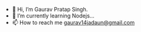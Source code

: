 - 👋 Hi, I’m Gaurav Pratap Singh.
- 🌱 I’m currently learning Nodejs...
- 📫 How to reach me gaurav14jadaun@gmail.com

<!----
ThakurSahab14/ThakurSahab14 is a ✨ special ✨ repository because its `README.md` (this file) appears on your GitHub profile.
You can click the Preview link to take a look at your changes.
--->
